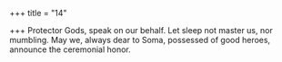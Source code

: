 +++
title = "14"

+++
Protector Gods, speak on our behalf. Let sleep not master us, nor  mumbling.
May we, always dear to Soma, possessed of good heroes, announce the  ceremonial honor.